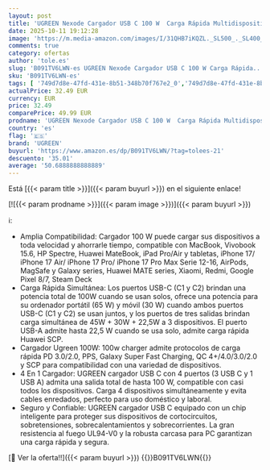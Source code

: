 ```yaml
---
layout: post
title: 'UGREEN Nexode Cargador USB C 100 W  Carga Rápida Multidispositivo con 4 Puertos  Compatible con Samsung Galaxy S25/S24/S23 iPhone 17 Pro MAX Air/16/15/14/13  MacBook Pro/Air  iPad y Steam Deck'
date: 2025-10-11 19:12:28
image: 'https://m.media-amazon.com/images/I/31QHB7iKQZL._SL500_._SL400_.jpg'
comments: true
category: ofertas
author: 'tole.es'
slug: 'B091TV6LWN-es UGREEN Nexode Cargador USB C 100 W Carga Rápida...'
sku: 'B091TV6LWN-es'
tags: [ '749d7d8e-47fd-431e-8b51-348b70f767e2_0','749d7d8e-47fd-431e-8b51-348b70f767e2_6901','749d7d8e-47fd-431e-8b51-348b70f767e2_8501','Accesorios para móviles','Arborist Merchandising Root','CML-Tech','Cargadores de móvil de red','Cargadores para móviles','Comunicación móvil y accesorios','Electrónica','Peripherals & Accessories','Self Service','Special Features Stores','Top Brands Tech Peripherals','Top Brands Tech Selection','ipad','iphone','ugreen','🇪🇸', ]
actualPrice: 32.49 EUR
currency: EUR
price: 32.49
comparePrice: 49.99 EUR
prodname: 'UGREEN Nexode Cargador USB C 100 W  Carga Rápida Multidispositivo con 4 Puertos  Compatible con Samsung Galaxy S25/S24/S23 iPhone 17 Pro MAX Air/16/15/14/13  MacBook Pro/Air  iPad y Steam Deck'
country: 'es'
flag: '🇪🇸'
brand: 'UGREEN'
buyurl: 'https://www.amazon.es/dp/B091TV6LWN/?tag=tolees-21'
descuento: '35.01'
average: '50.6888888888889'
---
```


Está [{{< param title >}}]({{< param buyurl >}}) en el siguiente enlace!

[![{{< param prodname >}}]({{< param image >}})]({{< param buyurl >}})

ℹ️:

- Amplia Compatibilidad: Cargador 100 W puede cargar sus dispositivos a toda velocidad y ahorrarle tiempo, compatible con MacBook, Vivobook 15.6, HP Spectre, Huawei MateBook, iPad Pro/Air y tabletas, iPhone 17/ iPhone 17 Air/ iPhone 17 Pro/ iPhone 17 Pro Max Serie 12-16, AirPods, MagSafe y Galaxy series, Huawei MATE series, Xiaomi, Redmi, Google Pixel 8/7, Steam Deck
- Carga Rápida Simultánea: Los puertos USB-C (C1 y C2) brindan una potencia total de 100W cuando se usan solos, ofrece una potencia para su ordenador portátil (65 W) y móvil (30 W) cuando ambos puertos USB-C (C1 y C2) se usan juntos, y los puertos de tres salidas brindan carga simultánea de 45W + 30W + 22,5W a 3 dispositivos. El puerto USB-A admite hasta 22,5 W cuando se usa solo, admite carga rápida Huawei SCP.
- Cargador Ugreen 100W: 100w charger admite protocolos de carga rápida PD 3.0/2.0, PPS, Galaxy Super Fast Charging, QC 4+/4.0/3.0/2.0 y SCP para compatibilidad con una variedad de dispositivos.
- 4 En 1 Cargador: UGREEN cargador USB C con 4 puertos (3 USB C y 1 USB A) admita una salida total de hasta 100 W, compatible con casi todos los dispositivos. Carga 4 dispositivos simultáneamente y evita cables enredados, perfecto para uso doméstico y laboral.
- Seguro y Confiable: UGREEN cargador USB C equipado con un chip inteligente para proteger sus dispositivos de cortocircuitos, sobretensiones, sobrecalentamientos y sobrecorrientes. La gran resistencia al fuego UL94-V0 y la robusta carcasa para PC garantizan una carga rápida y segura.

[🛒 Ver la oferta!!]({{< param buyurl >}})
{{<world>}}B091TV6LWN{{</world>}}
